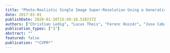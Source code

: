 ```yaml
---
title: "Photo-Realistic Single Image Super-Resolution Using a Generative Adversarial Network."
date: 2017-01-01
publishDate: 2020-01-20T15:49:16.510217Z
authors: ["Christian Ledig", "Lucas Theis", "Ferenc Huszár", "Jose Caballero", "Andrew Cunningham", "Alejandro Acosta", "Andrew P. Aitken", "Alykhan Tejani", "Johannes Totz", "Zehan Wang"]
publication_types: ["1"]
abstract: ""
featured: false
publication: "*CVPR*"
---
```


